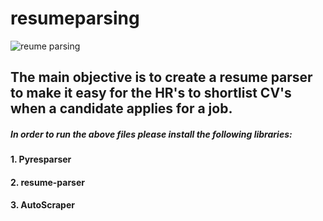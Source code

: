 # resumeparsing

![reume parsing](https://www.google.com.ar/url?sa=i&url=https%3A%2F%2Fwww.rchilli.com%2Fblog%2Fresume-parsing-101%2F&psig=AOvVaw2k-A_DSmujGCpCSqws49sm&ust=1642569009874000&source=images&cd=vfe&ved=0CAgQjRxqFwoTCIDPzsfEuvUCFQAAAAAdAAAAABAD)

## The main objective is to create a resume parser to make it easy for the HR's to shortlist CV's when a candidate applies for a job.

##### In order to run the above files please install the following libraries:
#### 1. Pyresparser
#### 2. resume-parser
#### 3. AutoScraper 
